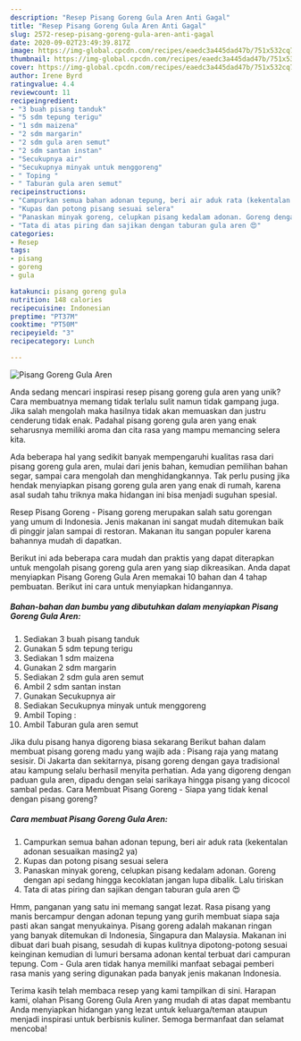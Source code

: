 ```yaml
---
description: "Resep Pisang Goreng Gula Aren Anti Gagal"
title: "Resep Pisang Goreng Gula Aren Anti Gagal"
slug: 2572-resep-pisang-goreng-gula-aren-anti-gagal
date: 2020-09-02T23:49:39.817Z
image: https://img-global.cpcdn.com/recipes/eaedc3a445dad47b/751x532cq70/pisang-goreng-gula-aren-foto-resep-utama.jpg
thumbnail: https://img-global.cpcdn.com/recipes/eaedc3a445dad47b/751x532cq70/pisang-goreng-gula-aren-foto-resep-utama.jpg
cover: https://img-global.cpcdn.com/recipes/eaedc3a445dad47b/751x532cq70/pisang-goreng-gula-aren-foto-resep-utama.jpg
author: Irene Byrd
ratingvalue: 4.4
reviewcount: 11
recipeingredient:
- "3 buah pisang tanduk"
- "5 sdm tepung terigu"
- "1 sdm maizena"
- "2 sdm margarin"
- "2 sdm gula aren semut"
- "2 sdm santan instan"
- "Secukupnya air"
- "Secukupnya minyak untuk menggoreng"
- " Toping "
- " Taburan gula aren semut"
recipeinstructions:
- "Campurkan semua bahan adonan tepung, beri air aduk rata (kekentalan adonan sesuaikan masing2 ya)"
- "Kupas dan potong pisang sesuai selera"
- "Panaskan minyak goreng, celupkan pisang kedalam adonan. Goreng dengan api sedang hingga kecoklatan jangan lupa dibalik. Lalu tiriskan"
- "Tata di atas piring dan sajikan dengan taburan gula aren 😍"
categories:
- Resep
tags:
- pisang
- goreng
- gula

katakunci: pisang goreng gula 
nutrition: 148 calories
recipecuisine: Indonesian
preptime: "PT37M"
cooktime: "PT50M"
recipeyield: "3"
recipecategory: Lunch

---
```



![Pisang Goreng Gula Aren](https://img-global.cpcdn.com/recipes/eaedc3a445dad47b/751x532cq70/pisang-goreng-gula-aren-foto-resep-utama.jpg)

Anda sedang mencari inspirasi resep pisang goreng gula aren yang unik? Cara membuatnya memang tidak terlalu sulit namun tidak gampang juga. Jika salah mengolah maka hasilnya tidak akan memuaskan dan justru cenderung tidak enak. Padahal pisang goreng gula aren yang enak seharusnya memiliki aroma dan cita rasa yang mampu memancing selera kita.

Ada beberapa hal yang sedikit banyak mempengaruhi kualitas rasa dari pisang goreng gula aren, mulai dari jenis bahan, kemudian pemilihan bahan segar, sampai cara mengolah dan menghidangkannya. Tak perlu pusing jika hendak menyiapkan pisang goreng gula aren yang enak di rumah, karena asal sudah tahu triknya maka hidangan ini bisa menjadi suguhan spesial.

Resep Pisang Goreng - Pisang goreng merupakan salah satu gorengan yang umum di Indonesia. Jenis makanan ini sangat mudah ditemukan baik di pinggir jalan sampai di restoran. Makanan itu sangan populer karena bahannya mudah di dapatkan.


Berikut ini ada beberapa cara mudah dan praktis yang dapat diterapkan untuk mengolah pisang goreng gula aren yang siap dikreasikan. Anda dapat menyiapkan Pisang Goreng Gula Aren memakai 10 bahan dan 4 tahap pembuatan. Berikut ini cara untuk menyiapkan hidangannya.

<!--inarticleads1-->

##### Bahan-bahan dan bumbu yang dibutuhkan dalam menyiapkan Pisang Goreng Gula Aren:

1. Sediakan 3 buah pisang tanduk
1. Gunakan 5 sdm tepung terigu
1. Sediakan 1 sdm maizena
1. Gunakan 2 sdm margarin
1. Sediakan 2 sdm gula aren semut
1. Ambil 2 sdm santan instan
1. Gunakan Secukupnya air
1. Sediakan Secukupnya minyak untuk menggoreng
1. Ambil  Toping :
1. Ambil  Taburan gula aren semut


Jika dulu pisang hanya digoreng biasa sekarang Berikut bahan dalam membuat pisang goreng madu yang wajib ada : Pisang raja yang matang sesisir. Di Jakarta dan sekitarnya, pisang goreng dengan gaya tradisional atau kampung selalu berhasil menyita perhatian. Ada yang digoreng dengan paduan gula aren, dipadu dengan selai sarikaya hingga pisang yang dicocol sambal pedas. Cara Membuat Pisang Goreng - Siapa yang tidak kenal dengan pisang goreng? 

<!--inarticleads2-->

##### Cara membuat Pisang Goreng Gula Aren:

1. Campurkan semua bahan adonan tepung, beri air aduk rata (kekentalan adonan sesuaikan masing2 ya)
1. Kupas dan potong pisang sesuai selera
1. Panaskan minyak goreng, celupkan pisang kedalam adonan. Goreng dengan api sedang hingga kecoklatan jangan lupa dibalik. Lalu tiriskan
1. Tata di atas piring dan sajikan dengan taburan gula aren 😍


Hmm, panganan yang satu ini memang sangat lezat. Rasa pisang yang manis bercampur dengan adonan tepung yang gurih membuat siapa saja pasti akan sangat menyukainya. Pisang goreng adalah makanan ringan yang banyak ditemukan di Indonesia, Singapura dan Malaysia. Makanan ini dibuat dari buah pisang, sesudah di kupas kulitnya dipotong-potong sesuai keinginan kemudian di lumuri bersama adonan kental terbuat dari campuran tepung. Com - Gula aren tidak hanya memiliki manfaat sebagai pemberi rasa manis yang sering digunakan pada banyak jenis makanan Indonesia. 

Terima kasih telah membaca resep yang kami tampilkan di sini. Harapan kami, olahan Pisang Goreng Gula Aren yang mudah di atas dapat membantu Anda menyiapkan hidangan yang lezat untuk keluarga/teman ataupun menjadi inspirasi untuk berbisnis kuliner. Semoga bermanfaat dan selamat mencoba!
